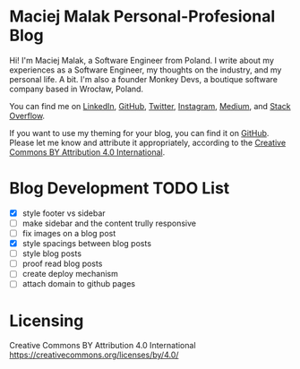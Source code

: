 # Maciej Malak Personal-Profesional Blog

Hi! I'm Maciej Malak, a Software Engineer from Poland. I write about my experiences as a Software Engineer, my thoughts on the industry, and my personal life. A bit. I'm also a founder Monkey Devs, a boutique software company based in Wrocław, Poland.

You can find me on [LinkedIn](https://www.linkedin.com/in/maciejmalak), [GitHub](https://github.com/xavarius), [Twitter](https://twitter.com/MonkeyDevsPl), [Instagram](https://www.instagram.com/barabaszbonawentura), [Medium](https://medium.com/@maciekmalak), and [Stack Overflow](https://stackoverflow.com/users/2230031).

If you want to use my theming for your blog, you can find it on [GitHub](https://github.com/xavarius/the-blog).
Please let me know and attribute it appropriately, according to the [Creative Commons BY Attribution 4.0 International](https://creativecommons.org/licenses/by/4.0/).

# Blog Development TODO List

- [x] style footer vs sidebar
- [ ] make sidebar and the content trully responsive
- [ ] fix images on a blog post
- [x] style spacings between blog posts
- [ ] style blog posts
- [ ] proof read blog posts
- [ ] create deploy mechanism
- [ ] attach domain to github pages

# Licensing
Creative Commons BY Attribution 4.0 International
https://creativecommons.org/licenses/by/4.0/
